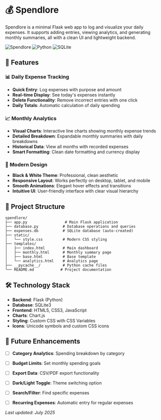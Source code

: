 # 💰 Spendlore 

Spendlore is a minimal Flask web app to log and visualize your daily expenses. It supports adding entries, viewing analytics, and generating monthly summaries, all with a clean UI and lightweight backend.

![Spendlore](https://img.shields.io/badge/Flask-Web%20App-blue)
![Python](https://img.shields.io/badge/Python-3.x-green)
![SQLite](https://img.shields.io/badge/Database-SQLite-lightgrey)


## 🌟 Features

### 📊 **Daily Expense Tracking**
- **Quick Entry**: Log expenses with purpose and amount
- **Real-time Display**: See today's expenses instantly
- **Delete Functionality**: Remove incorrect entries with one click
- **Daily Totals**: Automatic calculation of daily spending

### 📈 **Monthly Analytics**
- **Visual Charts**: Interactive line charts showing monthly expense trends
- **Detailed Breakdown**: Expandable monthly summaries with daily breakdowns
- **Historical Data**: View all months with recorded expenses
- **Smart Formatting**: Clean date formatting and currency display

### 🎨 **Modern Design**
- **Black & White Theme**: Professional, clean aesthetic
- **Responsive Layout**: Works perfectly on desktop, tablet, and mobile
- **Smooth Animations**: Elegant hover effects and transitions
- **Intuitive UI**: User-friendly interface with clear visual hierarchy





## 📁 Project Structure

```
spendlore/
├── app.py                 # Main Flask application
├── database.py           # Database operations and queries
├── expenses.db           # SQLite database (auto-created)
├── static/
│   └── style.css         # Modern CSS styling
├── templates/
│   ├── index.html        # Main dashboard
│   ├── monthly.html      # Monthly summary page
│   ├── base.html         # Base template
│   └── analytics.html    # Analytics page
├── __pycache__/          # Python cache files
└── README.md            # Project documentation
```

## 🛠️ Technology Stack

- **Backend**: Flask (Python)
- **Database**: SQLite3
- **Frontend**: HTML5, CSS3, JavaScript
- **Charts**: Chart.js
- **Styling**: Custom CSS with CSS Variables
- **Icons**: Unicode symbols and custom CSS icons


## 🔮 Future Enhancements

- [ ] **Category Analytics**: Spending breakdown by category
- [ ] **Budget Limits**: Set monthly spending goals
- [ ] **Export Data**: CSV/PDF export functionality
- [ ] **Dark/Light Toggle**: Theme switching option
- [ ] **Search/Filter**: Find specific expenses
- [ ] **Recurring Expenses**: Automatic entry for regular expenses





*Last updated: July 2025*
